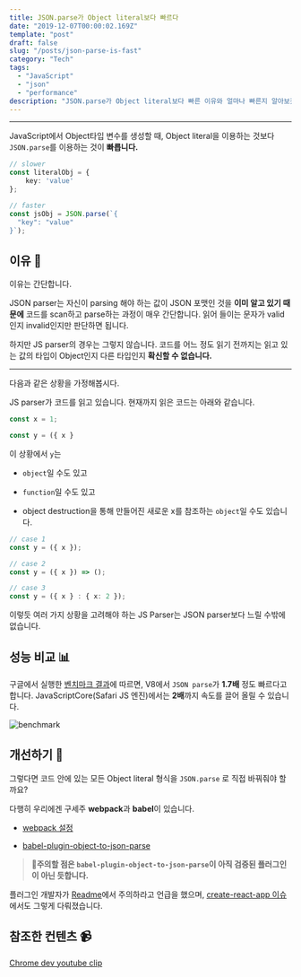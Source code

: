 ```yaml
---
title: JSON.parse가 Object literal보다 빠르다
date: "2019-12-07T00:00:02.169Z"
template: "post"
draft: false
slug: "/posts/json-parse-is-fast"
category: "Tech"
tags:
  - "JavaScript"
  - "json"
  - "performance"
description: "JSON.parse가 Object literal보다 빠른 이유와 얼마나 빠른지 알아보겠습니다."
---
```


----

JavaScript에서 Object타입 변수를 생성할 때, Object literal을 이용하는 것보다 `JSON.parse`를 이용하는 것이 **빠릅니다.**

```typescript
// slower
const literalObj = {
	key: 'value'
};

// faster
const jsObj = JSON.parse(`{
  "key": "value"
}`);
```

## 이유 🤔

이유는 간단합니다.

JSON parser는 자신이 parsing 해야 하는 값이 JSON 포맷인 것을 **이미 알고 있기 때문에** 코드를 scan하고 parse하는 과정이 매우 간단합니다. 읽어 들이는 문자가 valid인지 invalid인지만 판단하면 됩니다.

하지만 JS parser의 경우는 그렇지 않습니다. 코드를 어느 정도 읽기 전까지는 읽고 있는 값의 타입이 Object인지 다른 타입인지 **확신할 수 없습니다.**

----

다음과 같은 상황을 가정해봅시다.

JS parser가 코드를 읽고 있습니다. 현재까지 읽은 코드는 아래와 같습니다.

``` typescript
const x = 1;

const y = ({ x }
```

이 상황에서 `y`는

- `object`일 수도 있고

- `function`일 수도 있고

- object destruction을 통해 만들어진 새로운 x를 참조하는 `object`일 수도 있습니다.

```typescript
// case 1
const y = ({ x });

// case 2
const y = ({ x }) => ();

// case 3
const y = ({ x } : { x: 2 });

```

이렇듯 여러 가지 상황을 고려해야 하는 JS Parser는 JSON parser보다 느릴 수밖에 없습니다.

## 성능 비교 📊

구글에서 실행한 [벤치마크 결과](https://v8.dev/blog/cost-of-javascript-2019#json)에 따르면, V8에서 `JSON parse`가 **1.7배** 정도 빠르다고 합니다.  JavaScriptCore(Safari JS 엔진)에서는 **2배**까지 속도를 끌어 올릴 수 있습니다.

![benchmark](https://v8.dev/_img/cost-of-javascript-2019/json.svg)


## 개선하기 🔧

그렇다면 코드 안에 있는 모든 Object literal 형식을 `JSON.parse` 로 직접 바꿔줘야 할까요?

다행히 우리에겐 구세주 **webpack**과 **babel**이 있습니다.

- [webpack 설정](https://github.com/webpack/webpack/pull/9349)

- [babel-plugin-object-to-json-parse](https://github.com/nd-02110114/babel-plugin-object-to-json-parse)

> 🚨**주의할 점은 `babel-plugin-object-to-json-parse`이 아직 검증된 플러그인이 아닌 듯합니다.**

플러그인 개발자가 [Readme](https://github.com/nd-02110114/babel-plugin-object-to-json-parse/blob/master/README.md)에서 주의하라고 언급을 했으며, [create-react-app 이슈](https://github.com/facebook/create-react-app/issues/8036)에서도 그렇게 다뤄졌습니다.


## 참조한 컨텐츠 📹

[Chrome dev youtube clip](https://youtu.be/ff4fgQxPaO0)